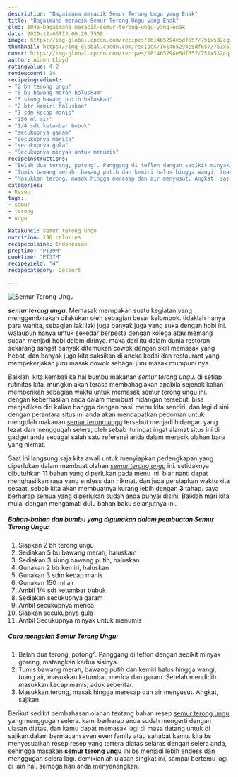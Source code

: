 ```yaml
---
description: "Bagaimana meracik Semur Terong Ungu yang Enak"
title: "Bagaimana meracik Semur Terong Ungu yang Enak"
slug: 1046-bagaimana-meracik-semur-terong-ungu-yang-enak
date: 2020-12-06T13:00:29.750Z
image: https://img-global.cpcdn.com/recipes/161465294e5df657/751x532cq70/semur-terong-ungu-foto-resep-utama.jpg
thumbnail: https://img-global.cpcdn.com/recipes/161465294e5df657/751x532cq70/semur-terong-ungu-foto-resep-utama.jpg
cover: https://img-global.cpcdn.com/recipes/161465294e5df657/751x532cq70/semur-terong-ungu-foto-resep-utama.jpg
author: Aiden Lloyd
ratingvalue: 4.2
reviewcount: 14
recipeingredient:
- "2 bh terong ungu"
- "5 bu bawang merah haluskam"
- "3 siung bawang putih haluskan"
- "2 btr kemiri haluskan"
- "3 sdm kecap manis"
- "150 ml air"
- "1/4 sdt ketumbar bubuk"
- "secukupnya garam"
- "secukupnya merica"
- "secukupnya gula"
- "Secukupnya minyak untuk menumis"
recipeinstructions:
- "Belah dua terong, potong². Panggang di teflon dengan sedikit minyak goreng, matangkan kedua sisinya."
- "Tumis bawang merah, bawang putih dan kemiri halus hingga wangi, tuang air, masukkan ketumbar, merica dan garam. Setelah mendidih masukkan kecap manis, aduk sebentar."
- "Masukkan terong, masak hingga meresap dan air menyusut. Angkat, sajikan."
categories:
- Resep
tags:
- semur
- terong
- ungu

katakunci: semur terong ungu 
nutrition: 190 calories
recipecuisine: Indonesian
preptime: "PT39M"
cooktime: "PT37M"
recipeyield: "4"
recipecategory: Dessert

---
```



![Semur Terong Ungu](https://img-global.cpcdn.com/recipes/161465294e5df657/751x532cq70/semur-terong-ungu-foto-resep-utama.jpg)

<b><i>semur terong ungu</i></b>, Memasak merupakan suatu kegiatan yang menggembirakan dilakukan oleh sebagian besar kelompok. tidaklah hanya para wanita, sebagian laki laki juga banyak juga yang suka dengan hobi ini. walaupun hanya untuk sekedar berpesta dengan kolega atau memang sudah menjadi hobi dalam dirinya. maka dari itu dalam dunia restoran sekarang sangat banyak ditemukan cowok dengan skill memasak yang hebat, dan banyak juga kita saksikan di aneka kedai dan restaurant yang mempekerjakan juru masak cowok sebagai juru masak mumpuni nya.

Baiklah, kita kembali ke hal bumbu makanan <i>semur terong ungu</i>. di setiap rutinitas kita, mungkin akan terasa membahagiakan apabila sejenak kalian memberikan sebagian waktu untuk memasak semur terong ungu ini. dengan keberhasilan anda dalam membuat hidangan tersebut, bisa menjadikan diri kalian bangga dengan hasil menu kita sendiri. dan lagi disini dengan perantara situs ini anda akan mendapatkan pedoman untuk mengolah makanan <u>semur terong ungu</u> tersebut menjadi hidangan yang lezat dan menggugah selera, oleh sebab itu ingat ingat alamat situs ini di gadget anda sebagai salah satu referensi anda dalam meracik olahan baru yang nikmat.




Saat ini langsung saja kita awali untuk menyiapkan perlengkapan yang diperlukan dalam membuat olahan <u><i>semur terong ungu</i></u> ini. setidaknya dibutuhkan <b>11</b> bahan yang diperlukan pada menu ini. biar nanti dapat menghasilkan rasa yang endess dan nikmat. dan juga persiapkan waktu kita sesaat, sebab kita akan membuatnya kurang lebih dengan <b>3</b> tahap. saya berharap semua yang diperlukan sudah anda punyai disini, Baiklah mari kita mulai dengan mengamati dulu bahan baku selanjutnya ini.

<!--inarticleads1-->

##### Bahan-bahan dan bumbu yang digunakan dalam pembuatan Semur Terong Ungu:

1. Siapkan 2 bh terong ungu
1. Sediakan 5 bu bawang merah, haluskam
1. Sediakan 3 siung bawang putih, haluskan
1. Gunakan 2 btr kemiri, haluskan
1. Gunakan 3 sdm kecap manis
1. Gunakan 150 ml air
1. Ambil 1/4 sdt ketumbar bubuk
1. Sediakan secukupnya garam
1. Ambil secukupnya merica
1. Siapkan secukupnya gula
1. Ambil Secukupnya minyak untuk menumis




<!--inarticleads2-->

##### Cara mengolah Semur Terong Ungu:

1. Belah dua terong, potong². Panggang di teflon dengan sedikit minyak goreng, matangkan kedua sisinya.
1. Tumis bawang merah, bawang putih dan kemiri halus hingga wangi, tuang air, masukkan ketumbar, merica dan garam. Setelah mendidih masukkan kecap manis, aduk sebentar.
1. Masukkan terong, masak hingga meresap dan air menyusut. Angkat, sajikan.




Berikut sedikit pembahasan olahan tentang bahan resep <u>semur terong ungu</u> yang menggugah selera. kami berharap anda sudah mengerti dengan ulasan diatas, dan kamu dapat memasak lagi di masa datang untuk di sajikan dalam bermacam even even family atau sahabat kamu. kita bs menyesuaikan resep resep yang tertera diatas selaras dengan selera anda, sehingga masakan <b>semur terong ungu</b> ini bs menjadi lebih endess dan menggugah selera lagi. demikianlah ulasan singkat ini, sampai bertemu lagi di lain hal. semoga hari anda menyenangkan.
